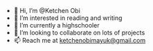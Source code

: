 - 👋 Hi, I’m @Ketchen Obi
- 👀 I’m interested in reading and writing
- 🌱 I’m currently a highschooler
- 💞️ I’m looking to collaborate on lots of projects
- 📫 Reach me at ketchenobimayuk@gmail.com 

<!---
Ketchenobi/Ketchenobi is a ✨ special ✨ repository because its `README.md` (this file) appears on your GitHub profile.
You can click the Preview link to take a look at your changes.
--->

